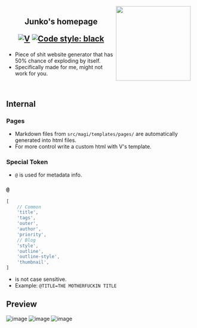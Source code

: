 <img src="https://media1.tenor.com/m/UEE0HU83IQcAAAAC/zombieland-saga-junko-konno.gif"  height="200" align="right" style="float: right; margin: 0 10px 0 0;">

<h2 align="center">

Junko's homepage

[![V](https://img.shields.io/badge/V-212adfa-blue.svg)](https://github.com/vlang/v)
[![Code style: black](https://img.shields.io/badge/code%20style-Default-blue.svg)](https://github.com/vlang/v)
</h2>

- Piece of shit website generator that has 50% chance of exploding by itself.
- Specifically made for me, might not work for you.

<br/>

## Internal
### Pages
- Markdown files from `src/magi/templates/pages/` are automatically generated into html files.
- For more control write a custom html with V's template.
### Special Token
- `@` is used for metadata info.

### `@`
```js
[
	// Common
	'title',
	'tags',
	'outer',
	'author',
	'priority',
	// Blog
	'style',
	'outline',
	'outline-style',
	'thumbnail',
]
```
- is not case sensitive.
- Example: `@TITLE=THE MOTHERFUCKIN TITLE`


## Preview
![image](https://github.com/xjunko/home/assets/44401509/a5dc648e-3a43-4678-a24c-96dc5915015d)
![image](https://github.com/xjunko/home/assets/44401509/c8eb5108-54e1-4449-a1a6-d51c7773e610)
![image](https://github.com/xjunko/home/assets/44401509/cde37e5b-f9f0-49e5-a930-77a5ef53d867)
